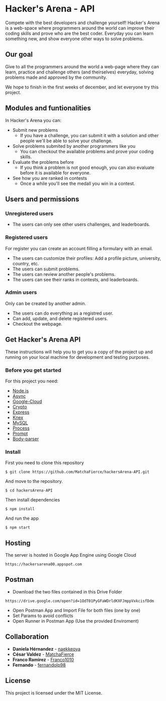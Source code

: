 # Hacker's Arena - API

Compete with the best developers and challenge yourself!
Hacker's Arena is a web-space where programmers around the world can improve their coding skills and prove who are the best coder.
Everyday you can learn something new, and show everyone other ways to solve problems.

## Our goal

Give to all the programmers around the world a web-page where they can learn, practice and challenge others (and theirselves) everyday, solving problems made and approved by the community.  

We hope to finish in the first weeks of december, and let everyone try this project. 

## Modules and funtionalities

In Hacker's Arena you can: 
- Submit new problems 
  - If you have a challenge, you can submit it with a solution and other people we'll be able to solve your challenge. 
- Solve problems submited by another programmers like you
  - You can checkout the available problems and prove your coding skills. 
- Evaluate the problems before  
  - If you think a problem is not good enough, you can also evaluate before it is available for everyone.
- See how you are ranked in contests
  - Once a while you'll see the medall you win in a contest. 

## Users and permissions

### Unregistered users 
- The users can only see other users challenges, and  leaderboards. 

### Registered users
For register you can create an account filling a formulary with an email.
- The users can customize their profiles: Add a profile picture, university, country, etc.  
- The users can submit problems.  
- The users can review another people's problems. 
- The users can see their ranks in contests, and leaderboards. 

### Admin users
Only can be created by another admin. 
- The users can do everything as a registred user. 
- Can add, update, and delete registered users. 
- Checkout the webpage. 
 
## Get Hacker's Arena API

These instructions will help you to get you a copy of the project up and running on your local machine for development and testing purposes.

### Before you get started

For this project you need: 
- [Node.js](https://nodejs.org/en/)
- [Async](https://caolan.github.io/async/)
- [Google-Cloud](https://cloud.google.com/storage/docs/gsutil_install)
- [Crypto](https://www.npmjs.com/package/crypto-js)
- [Express](http://expressjs.com/es/starter/installing.html)
- [Knex](https://knexjs.org/)
- [MySQL](https://www.npmjs.com/package/mysql#install)
- [Process](https://www.npmjs.com/package/process)
- [Prompt]()
- [Body-parser](https://nodejs.org/en/)


### Install

First you need to clone this repository

```
$ git clone https://github.com/MatchaFierce/hackersArena-API.git
```
And move to the repository. 
```
$ cd hackersArena-API 
```
Then install dependencies
```
$ npm install 
```
And run the app
```
$ npm start 
```

## Hosting
The server is hosted in Google App Engine using Google Cloud 
```
https://hackersarena00.appspot.com
```

## Postman

- Download the two files contained in this Drive Folder
```
https://drive.google.com/open?id=1OdT01PyGFaWDrldKXFJmppVxkcisfDdm
``` 
- Open Postman App and Import File for both files (one by one)
- Set Params to avoid conflicts
- Open Runner in Postman App (Use the provided Enviroment)

## Collaboration

* **Daniela Hérnandez** - [naekkeoya](https://github.com/naekkeoya)
* **César Valdez** - [MatchaFierce](https://github.com/MatchaFierce)
* **Franco Ramirez**  - [Franco1010](https://github.com/Franco1010)
* **Fernando**  - [fernandolp98](https://github.com/fernandolp98)

## License

This project is licensed under the MIT License. 
